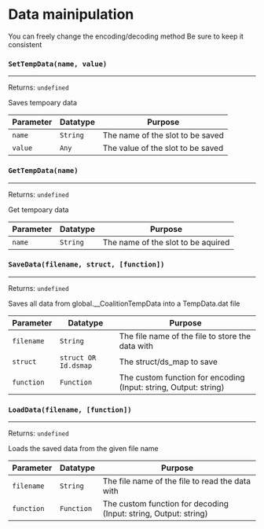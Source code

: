 # Data mainipulation
You can freely change the encoding/decoding method
Be sure to keep it consistent

### `SetTempData(name, value)`
---
 Returns: `undefined`

Saves tempoary data

| Parameter | Datatype  | Purpose |
|-----------|-----------|---------|
|`name` |`String` |The name of the slot to be saved |
|`value` |`Any` |The value of the slot to be saved |















### `GetTempData(name)`
---
 Returns: `undefined`

Get tempoary data

| Parameter | Datatype  | Purpose |
|-----------|-----------|---------|
|`name` |`String` |The name of the slot to be aquired |















### `SaveData(filename, struct, [function])`
---
 Returns: `undefined`

Saves all data from global.__CoalitionTempData into a TempData.dat file

| Parameter | Datatype  | Purpose |
|-----------|-----------|---------|
|`filename` |`String` |The file name of the file to store the data with |
|`struct` |`struct OR Id.dsmap` |The struct/ds_map to save |
|`function` |`Function` |The custom function for encoding (Input: string, Output: string) |






























### `LoadData(filename, [function])`
---
 Returns: `undefined`

Loads the saved data from the given file name

| Parameter | Datatype  | Purpose |
|-----------|-----------|---------|
|`filename` |`String` |The file name of the file to read the data with |
|`function` |`Function` |The custom function for decoding (Input: string, Output: string) |



















































